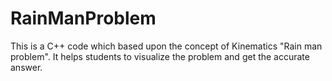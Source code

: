# RainManProblem
This is a C++ code which based upon the concept of Kinematics "Rain man problem". It helps students to visualize the problem and get the accurate answer.

